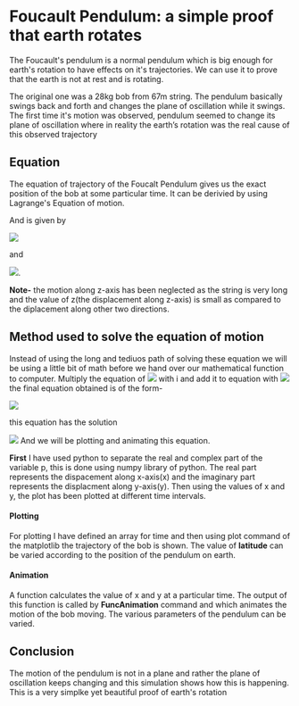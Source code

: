 # Foucault Pendulum: a simple proof that earth rotates
The Foucault's pendulum is a normal pendulum which is big enough for earth's rotation to have effects on it's trajectories. We can use it to prove that the earth is not at rest and is rotating.

The original one was a  28kg bob from 67m string. The pendulum basically swings back and forth and changes the plane of oscillation while it swings. The first time it's motion was observed, pendulum seemed to change its plane of oscillation where in reality the earth’s rotation was the real cause of this observed trajectory

## Equation 
The equation of trajectory of the Foucalt Pendulum gives us the exact position of the bob at some particular time. It can be derivied by using Lagrange's Equation of motion.

And is given by

<img src="https://render.githubusercontent.com/render/math?math=\ddot{x} - 2\dot{y}\Omega\sin(\lambda) %2B\frac{gx}{l} = 0">

and 

<img src="https://render.githubusercontent.com/render/math?math=\ddot{y} %2B2\dot{x}\Omega\sin(\lambda) %2B\frac{gy}{l} = 0">.

**Note-** 
the motion along z-axis has been neglected as the string is very long and the value of z(the displacement along z-axis) is small as compared to the diplacement along other two directions.

## Method used to solve the equation of motion
Instead of using the long and tediuos path of solving these equation we will be using a little bit of math before we hand over our mathematical function to computer. Multiply the equation of <img src="https://render.githubusercontent.com/render/math?math=\ddot{y}"> with i and add it to equation with <img src="https://render.githubusercontent.com/render/math?math=\ddot{x} ">
the final equation obtained is of the form-

<img src="https://render.githubusercontent.com/render/math?math=\ddot{p} %2B2i\dot{p}\Omega\sin(\lambda) %2B\frac{gp}{l} = 0">

this equation has the solution 


<img src="https://render.githubusercontent.com/render/math?math=p =( C_1 e^{i\sqrt{\frac{g}{l}}t}  %2BC_2 e^{-i\sqrt{\frac{g}{l}}t})e^{-i \Omega sin(\lambda)}" >
And we will be plotting and animating this equation. 


**First** I have used python to separate the real and complex part of the variable p, this is done using numpy library of python. The real part represents the dispacement along x-axis(x) and the imaginary part represents the displacment along y-axis(y). Then using the values of x and y, the plot has been plotted at different time intervals.

#### Plotting
For plotting I have defined an array for time and then using plot command of the matplotlib the trajectory of the bob is shown. The value of **latitude**
 can be varied according to the position of the pendulum on earth.
#### Animation
A function calculates the value of x and y at a particular time. The output of this function is called by **FuncAnimation** command and which animates the motion of the bob moving. The various parameters of the pendulum can be varied. 

## Conclusion
The motion of the pendulum is not in a plane and rather the  plane of oscillation keeps changing and this simulation shows how this is happening. This is a very simplke yet beautiful proof of earth's rotation  


